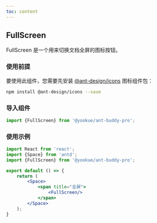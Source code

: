 ```yaml
---
toc: content
---
```


## FullScreen

FullScreen 是一个用来切换文档全屏的图标按钮。

### 使用前提

要使用此组件，您需要先安装 [@ant-design/icons](https://github.com/ant-design/ant-design-icons) 图标组件包：

```bash
npm install @ant-design/icons --save
```

### 导入组件

```jsx | pure
import {FullScreen} from '@yookue/ant-buddy-pro';
```

### 使用示例

```jsx
import React from 'react';
import {Space} from 'antd';
import {FullScreen} from '@yookue/ant-buddy-pro';

export default () => {
    return (
        <Space>
            <span title="全屏">
                <FullScreen/>
            </span>
        </Space>
    );
}
```
